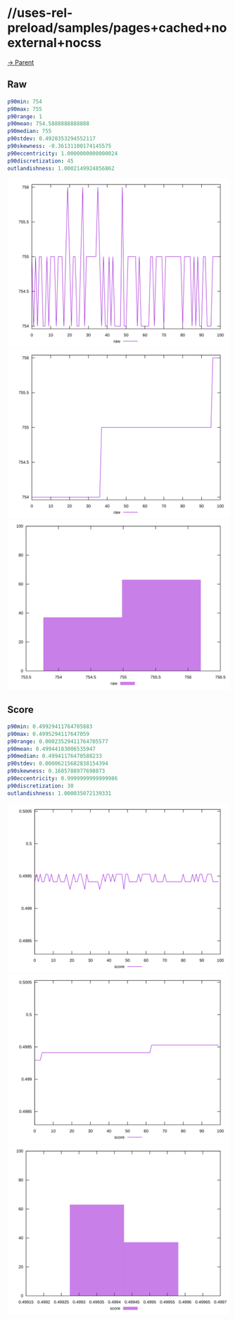
# //uses-rel-preload/samples/pages+cached+noexternal+nocss

[→ Parent](../..)


## Raw


```yaml
p90min: 754
p90max: 755
p90range: 1
p90mean: 754.5888888888888
p90median: 755
p90stdev: 0.4920353294552117
p90skewness: -0.36131100174145575
p90eccentricity: 1.0000000000000024
p90discretization: 45
outlandishness: 1.0002149924856862

```

![PLOT: raw-values](./raw/values.svg)![PLOT: raw-sorted](./raw/sorted.svg)![PLOT: raw-histogram](./raw/histogram.svg)
## Score


```yaml
p90min: 0.49929411764705883
p90max: 0.4995294117647059
p90range: 0.00023529411764705577
p90mean: 0.49944183006535947
p90median: 0.49941176470588233
p90stdev: 0.00006215682838154394
p90skewness: 0.1685788977698873
p90eccentricity: 0.9999999999999986
p90discretization: 30
outlandishness: 1.000035072139331

```

![PLOT: score-values](./score/values.svg)![PLOT: score-sorted](./score/sorted.svg)![PLOT: score-histogram](./score/histogram.svg)